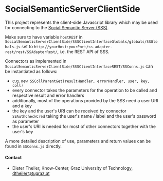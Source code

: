 SocialSemanticServerClientSide
==============================
This project represents the client-side Javascript library which may be used for connecting to the [Social Semantic Server (SSS)](https://github.com/learning-layers/SocialSemanticServer).

Make sure to have variable `hostREST` in `SocialSemanticServerClientSide/SSSClientInterfaceGlobals/globals/SSGlobals.js` set to `http://yourHost:yourPort/ss-adapter-rest/rest/SSAdapterRest/`, i.e. the REST API of SSS.

Connectors as implemented in `SocialSemanticServerClientSide/SSSClientInterfaceREST/SSConns.js` can be instantiated as follows: 
* e.g. `new SSCollParentGet(resultHandler, errorHandler, user, key, coll)`
* every connector takes the parameters for the operation to be called and respective result and error handlers
* additionally, most of the operations provided by the SSS need a user URI and a key
 * the key and the user's URI can be received by connector `SSAuthCheckCred` taking the user's name / label and the user's password as parameter
* the user's URI is needed for most of other connectors together with the user's key

A more detailed description of use, parameters and return values can be found in `SSConns.js` directly.

#### Contact
* Dieter Theiler, Know-Center, Graz University of Technology, dtheiler@tugraz.at
